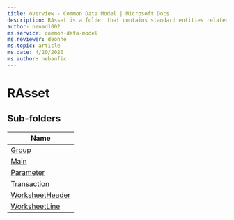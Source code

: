 ```yaml
---
title: overview - Common Data Model | Microsoft Docs
description: RAsset is a folder that contains standard entities related to the Common Data Model.
author: nenad1002
ms.service: common-data-model
ms.reviewer: deonhe
ms.topic: article
ms.date: 4/20/2020
ms.author: nebanfic
---
```


# RAsset


## Sub-folders

|Name|
|---|
|[Group](Group/overview.md)|
|[Main](Main/overview.md)|
|[Parameter](Parameter/overview.md)|
|[Transaction](Transaction/overview.md)|
|[WorksheetHeader](WorksheetHeader/overview.md)|
|[WorksheetLine](WorksheetLine/overview.md)|



